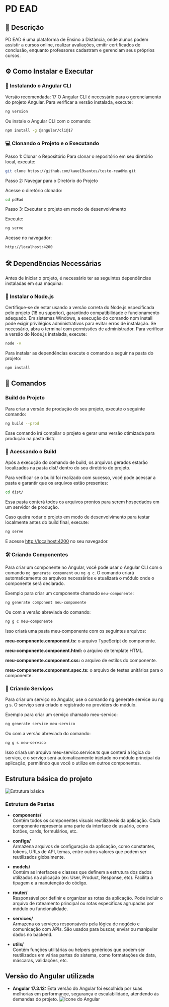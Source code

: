 # PD EAD

## 📝 Descrição

PD EAD é uma plataforma de Ensino a Distância, onde alunos podem assistir a cursos online, realizar avaliações, emitir certificados de conclusão, enquanto professores cadastram e gerenciam seus próprios cursos.

## ⚙️ Como Instalar e Executar
### 🚀 Instalando o Angular CLI
Versão recomendada: 17
O Angular CLI é necessário para o gerenciamento do projeto Angular. Para verificar a versão instalada, execute:
```bash
ng version
```
Ou instale o Angular CLI com o comando:
```bash
npm install -g @angular/cli@17
```
### 💻 Clonando o Projeto e o Executando

Passo 1: Clonar o Repositório
Para clonar o repositório em seu diretório local, execute:
```bash
git clone https://github.com/kaue19santos/teste-readMe.git 
```
<!-- LEMBRAR DE TROCAR LINK ACIMA -->
Passo 2: Navegar para o Diretório do Projeto

Acesse o diretório clonado:
```bash
cd pdEad
```
Passo 3: Executar o projeto em modo de desenvolvimento

Execute:
```bash
ng serve
```
Acesse no navegador:
```bash
http://localhost:4200
```
## 🛠️ Dependências Necessárias
Antes de iniciar o projeto, é necessário ter as seguintes dependências instaladas em sua máquina:

### 🔧 Instalar o Node.js
Certifique-se de estar usando a versão correta do Node.js especificada pelo projeto (18 ou superior), garantindo compatibilidade e funcionamento adequado. Em sistemas Windows, a execução do comando npm install pode exigir privilégios administrativos para evitar erros de instalação. Se necessário, abra o terminal com permissões de administrador.
Para verificar a versão do Node.js instalada, execute:
```bash
node -v
```
Para instalar as dependências execute o comando a seguir na pasta do projeto:
```bash
npm install
```
## 🔨 Comandos

### Build do Projeto

Para criar a versão de produção do seu projeto, execute o seguinte comando:

```bash
ng build --prod
```
Esse comando irá compilar o projeto e gerar uma versão otimizada para produção na pasta dist/.
### 📂 Acessando o Build
Após a execução do comando de build, os arquivos gerados estarão localizados na pasta dist/ dentro do seu diretório do projeto.

Para verificar se o build foi realizado com sucesso, você pode acessar a pasta e garantir que os arquivos estão presentes:

```bash
cd dist/
```
Essa pasta conterá todos os arquivos prontos para serem hospedados em um servidor de produção.

Caso queira rodar o projeto em modo de desenvolvimento para testar localmente antes do build final, execute:

```bash
ng serve
```
E acesse <http://localhost:4200> no seu navegador.

### 🛠️ Criando Componentes
Para criar um componente no Angular, você pode usar o Angular CLI com o comando `ng generate component` ou `ng g c`. O comando criará automaticamente os arquivos necessários e atualizará o módulo onde o componente será declarado.

Exemplo para criar um componente chamado `meu-componente`:

```bash
ng generate component meu-componente
```
Ou com a versão abreviada do comando:
```bash
ng g c meu-componente
```
Isso criará uma pasta meu-componente com os seguintes arquivos:

**meu-componente.component.ts:** o arquivo TypeScript do componente.

**meu-componente.component.html:** o arquivo de template HTML.

**meu-componente.component.css:** o arquivo de estilos do componente.

**meu-componente.component.spec.ts:** o arquivo de testes unitários para o componente.

### 🔧 Criando Serviços
Para criar um serviço no Angular, use o comando ng generate service ou ng g s. O serviço será criado e registrado no providers do módulo.

Exemplo para criar um serviço chamado meu-servico:

```bash
ng generate service meu-servico
```
Ou com a versão abreviada do comando:
```bash
ng g s meu-servico
```
Isso criará um arquivo meu-servico.service.ts que conterá a lógica do serviço, e o serviço será automaticamente injetado no módulo principal da aplicação, permitindo que você o utilize em outros componentes.

## Estrutura básica do projeto
![Estrutura básica](estrutura_basica.png)
### Estrutura de Pastas

- **components/**  
  Contém todos os componentes visuais reutilizáveis da aplicação. Cada componente representa uma parte da interface de usuário, como botões, cards, formulários, etc.

- **configs/**  
  Armazena arquivos de configuração da aplicação, como constantes, tokens, URLs de API, temas, entre outros valores que podem ser reutilizados globalmente.

- **models/**  
  Contém as interfaces e classes que definem a estrutura dos dados utilizados na aplicação (ex: User, Product, Response, etc). Facilita a tipagem e a manutenção do código.

- **router/**  
  Responsável por definir e organizar as rotas da aplicação. Pode incluir o arquivo de roteamento principal ou rotas específicas agrupadas por módulo ou funcionalidade.

- **services/**  
  Armazena os serviços responsáveis pela lógica de negócio e comunicação com APIs. São usados para buscar, enviar ou manipular dados no backend.

- **utils/**  
  Contém funções utilitárias ou helpers genéricos que podem ser reutilizados em várias partes do sistema, como formatações de data, máscaras, validações, etc.

## Versão do Angular utilizada
- **Angular 17.3.12:** Esta versão do Angular foi escolhida por suas melhorias em performance, segurança e escalabilidade, atendendo às demandas do projeto.
![Ícone do Angular](icon_angular.svg)




